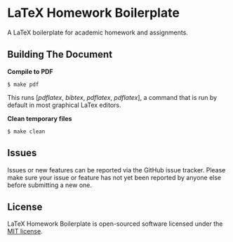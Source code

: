LaTeX Homework Boilerplate
===========================
A LaTeX boilerplate for academic homework and assignments.

## Building The Document

**Compile to PDF**

`$ make pdf`

This runs [*pdflatex*, *bibtex*, *pdflatex*, *pdflatex*], a command that is
run by default in most graphical LaTex editors.

**Clean temporary files**

`$ make clean`

## Issues

Issues or new features can be reported via the GitHub issue tracker. Please make sure your issue or feature has not yet been reported by anyone else before submitting a new one.

## License

LaTeX Homework Boilerplate is open-sourced software licensed under the [MIT license](LICENSE).
